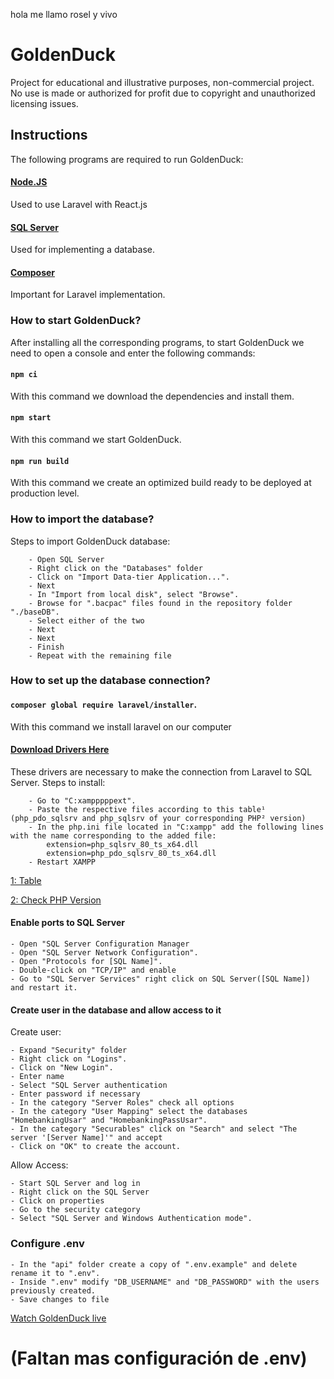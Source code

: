 hola me llamo rosel y vivo

# GoldenDuck
Project for educational and illustrative purposes, non-commercial project. No use is made or authorized for profit due to copyright and unauthorized licensing issues.



## Instructions
The following programs are required to run GoldenDuck:

#### [Node.JS](https://nodejs.org/es/download/)
Used to use Laravel with React.js

#### [SQL Server](https://www.microsoft.com/en-us/sql-server/sql-server-downloads)
Used for implementing a database.

#### [Composer](https://getcomposer.org/download/)
Important for Laravel implementation.



### How to start GoldenDuck?
After installing all the corresponding programs, to start GoldenDuck we need to open a console and enter the following commands:

#### `npm ci`
With this command we download the dependencies and install them.

#### `npm start`
With this command we start GoldenDuck.

#### `npm run build`
With this command we create an optimized build ready to be deployed at production level.



### How to import the database?
Steps to import GoldenDuck database:

        - Open SQL Server
        - Right click on the "Databases" folder
        - Click on "Import Data-tier Application...".
        - Next
        - In "Import from local disk", select "Browse".
        - Browse for ".bacpac" files found in the repository folder "./baseDB".
        - Select either of the two
        - Next
        - Next
        - Finish
        - Repeat with the remaining file



### How to set up the database connection?

#### `composer global require laravel/installer`.
With this command we install laravel on our computer

#### [Download Drivers Here](https://learn.microsoft.com/en-us/sql/connect/php/download-drivers-php-sql-server?view=sql-server-ver15)
These drivers are necessary to make the connection from Laravel to SQL Server.
Steps to install:

        - Go to "C:xampppppext".
        - Paste the respective files according to this table¹ (php_pdo_sqlsrv and php_sqlsrv of your corresponding PHP² version)
        - In the php.ini file located in "C:xampp" add the following lines with the name corresponding to the added file:
            extension=php_sqlsrv_80_ts_x64.dll
            extension=php_pdo_sqlsrv_80_ts_x64.dll
        - Restart XAMPP

[1: Table](http://localhost/dashboard/phpinfo.php)

[2: Check PHP Version](http://localhost/dashboard/phpinfo.php)

#### Enable ports to SQL Server
    - Open "SQL Server Configuration Manager
    - Open "SQL Server Network Configuration".
    - Open "Protocols for [SQL Name]".
    - Double-click on "TCP/IP" and enable
    - Go to "SQL Server Services" right click on SQL Server([SQL Name]) and restart it.

#### Create user in the database and allow access to it
Create user:

    - Expand "Security" folder
    - Right click on "Logins".
    - Click on "New Login".
    - Enter name
    - Select "SQL Server authentication
    - Enter password if necessary
    - In the category "Server Roles" check all options
    - In the category "User Mapping" select the databases "HomebankingUsar" and "HomebankingPassUsar".
    - In the category "Securables" click on "Search" and select "The server '[Server Name]'" and accept
    - Click on "OK" to create the account.

Allow Access:

    - Start SQL Server and log in
    - Right click on the SQL Server
    - Click on properties
    - Go to the security category
    - Select "SQL Server and Windows Authentication mode".



### Configure .env
    - In the "api" folder create a copy of ".env.example" and delete rename it to ".env".
    - Inside ".env" modify "DB_USERNAME" and "DB_PASSWORD" with the users previously created.
    - Save changes to file

[Watch GoldenDuck live](https://goldenduck.netlify.app/)

# (Faltan mas configuración de .env)